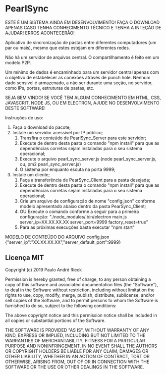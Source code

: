 # PearlSync

ESTE É UM SISTEMA AINDA EM DESENVOLVIMENTO! FAÇA O DOWNLOAD APENAS CASO TENHA CONHECIMENTO TÉCNICO E TENHA A INTEÇÃO DE AJUDAR! ERROS ACONTECERÃO!

Aplicativo de sincronização de pastas entre diferentes computadores (um par ou mais), mesmo que estes estejam em diferentes redes.

Não há um servidor de arquivos central. O compartilhamento é feito em um modelo P2P.

Um mínimo de dados é encaminhado para um servidor central apenas com o objetivo de estabelecer as conexões através de punch hole. Nenhum dado sensível é armazenado, a não ser durante uma seção, no servidor, como IPs, portas, estruturas de pastas, etc.

SEJA BEM VINDO! SE VOCÊ TEM ALGUM CONHECIMENTO EM HTML, CSS, JAVASCRIT, NODE JS, OU EM ELECTRON, AJUDE NO DESENVOLVIMENTO DESTE SOFTWARE!

Instruções de uso:
1. Faça o download do pacote;
1. Instale um servidor acessível por IP público;
    1. Transfira o conteúdo de PearlSync_Server para este servidor;
    1. Execute de dentro desta pasta o comando "npm install" para que as dependências corretas sejam instaladas para o seu sistema operacional;
    1. Execute o arquivo pearl_sync_server.js (node pearl_sync_server.js, ou, pm2 pearl_sync_server.js)
    1. O sistema por enquanto escuta na porta 9999;
1. Instale um cliente;
    1. Faça a transferência de PearSync_Client para a pasta desejada;
    1. Execute de dentro desta pasta o comando "npm install" para que as dependências corretas sejam instaladas para o seu sistema operacional;
    1. Crie um arquivo de configuração de nome "config.json" conforme modelo apresentado abaixo dentro da pasta PearSync_Client;
    1. OU Execute o comando conforme a seguir para a primeira configuração: "./node_modules/.bin/electron main.js server_ip=XX.XX.XX.XX server_port=9999 factory_reset=true"
    1. Para as próximas execuções basta executar "npm start"
 
MODELO DE CONTEÚDO DO ARQUIVO config.json
{"server_ip":"XX.XX.XX.XX","server_default_port":9999}

Licença MIT
-----------

Copyright (c) 2019 Paulo André Rieck

 Permission is hereby granted, free of charge, to any person obtaining a copy
 of this software and associated documentation files (the "Software"), to deal
 in the Software without restriction, including without limitation the rights
 to use, copy, modify, merge, publish, distribute, sublicense, and/or sell
 copies of the Software, and to permit persons to whom the Software is
 furnished to do so, subject to the following conditions:

 The above copyright notice and this permission notice shall be included in
 all copies or substantial portions of the Software.

 THE SOFTWARE IS PROVIDED "AS IS", WITHOUT WARRANTY OF ANY KIND, EXPRESS OR
 IMPLIED, INCLUDING BUT NOT LIMITED TO THE WARRANTIES OF MERCHANTABILITY,
 FITNESS FOR A PARTICULAR PURPOSE AND NONINFRINGEMENT. IN NO EVENT SHALL THE
 AUTHORS OR COPYRIGHT HOLDERS BE LIABLE FOR ANY CLAIM, DAMAGES OR OTHER
 LIABILITY, WHETHER IN AN ACTION OF CONTRACT, TORT OR OTHERWISE, ARISING FROM,
 OUT OF OR IN CONNECTION WITH THE SOFTWARE OR THE USE OR OTHER DEALINGS IN
 THE SOFTWARE.
